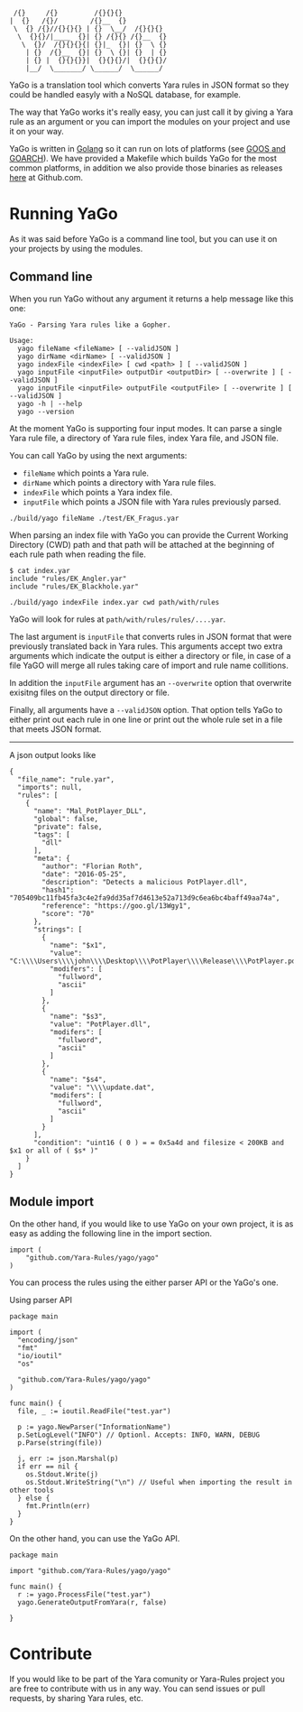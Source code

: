 ```
 /{}     /{}         /{}{}{}
|  {}   /{}/        /{}__  {}
 \  {} /{}//{}{}{} | {}  \__/  /{}{}{}
  \  {}{}/|____  {}| {} /{}{} /{}__  {}
   \  {}/  /{}{}{}{| {}|_  {}| {}  \ {}
    | {}  /{}__  {}| {}  \ {}| {}  | {}
    | {} |  {}{}{}}|  {}{}{}/|  {}{}{}/
    |__/  \_______/ \______/  \______/

```


YaGo is a translation tool which converts Yara rules in JSON format so they could be handled easyly with a NoSQL database, for example.

The way that YaGo works it's really easy, you can just call it by giving a Yara rule as an argument or you can import the modules on your project and use it on your way.

YaGo is written in [Golang](https://golang.org/) so it can run on lots of platforms (see [GOOS and GOARCH](https://golang.org/doc/install/source#environment)). We have provided a Makefile which builds YaGo for the most common platforms, in addition we also provide those binaries as releases [here](https://github.com/Yara-Rules/yago/releases) at Github.com.

# Running YaGo
As it was said before YaGo is a command line tool, but you can use it on your projects by using the modules.

## Command line
When you run YaGo without any argument it returns a help message like this one:

```
YaGo - Parsing Yara rules like a Gopher.

Usage:
  yago fileName <fileName> [ --validJSON ]
  yago dirName <dirName> [ --validJSON ]
  yago indexFile <indexFile> [ cwd <path> ] [ --validJSON ]
  yago inputFile <inputFile> outputDir <outputDir> [ --overwrite ] [ --validJSON ]
  yago inputFile <inputFile> outputFile <outputFile> [ --overwrite ] [ --validJSON ]
  yago -h | --help
  yago --version
```

At the moment YaGo is supporting four input modes. It can parse a single Yara rule file, a directory of Yara rule files, index Yara file, and JSON file.

You can call YaGo by using the next arguments:
* `fileName` which points a Yara rule.
* `dirName` which points a directory with Yara rule files.
* `indexFile` which points a Yara index file.
* `inputFile` which points a JSON file with Yara rules previously parsed.

```
./build/yago fileName ./test/EK_Fragus.yar
```

When parsing an index file with YaGo you can provide the Current Working Directory (CWD) path and that path will be attached at the beginning of each rule path when reading the file.


```
$ cat index.yar
include "rules/EK_Angler.yar"
include "rules/EK_Blackhole.yar"
```

```
./build/yago indexFile index.yar cwd path/with/rules
```

YaGo will look for rules at `path/with/rules/rules/....yar`.

The last argument is `inputFile` that converts rules in JSON format that were previously translated back in Yara rules. This arguments accept two extra arguments which indicate the output is either a directory or file, in case of a file YaGO will merge all rules taking care of import and rule name collitions.

In addition the `inputFile` argument has an `--overwrite` option that overwrite exisitng files on the output directory or file.

Finally, all arguments have a `--validJSON` option. That option tells YaGo to either print out each rule in one line or print out the whole rule set in a file that meets JSON format.

---

A json output looks like

```
{
  "file_name": "rule.yar",
  "imports": null,
  "rules": [
    {
      "name": "Mal_PotPlayer_DLL",
      "global": false,
      "private": false,
      "tags": [
        "dll"
      ],
      "meta": {
        "author": "Florian Roth",
        "date": "2016-05-25",
        "description": "Detects a malicious PotPlayer.dll",
        "hash1": "705409bc11fb45fa3c4e2fa9dd35af7d4613e52a713d9c6ea6bc4baff49aa74a",
        "reference": "https://goo.gl/13Wgy1",
        "score": "70"
      },
      "strings": [
        {
          "name": "$x1",
          "value": "C:\\\\Users\\\\john\\\\Desktop\\\\PotPlayer\\\\Release\\\\PotPlayer.pdb",
          "modifers": [
            "fullword",
            "ascii"
          ]
        },
        {
          "name": "$s3",
          "value": "PotPlayer.dll",
          "modifers": [
            "fullword",
            "ascii"
          ]
        },
        {
          "name": "$s4",
          "value": "\\\\update.dat",
          "modifers": [
            "fullword",
            "ascii"
          ]
        }
      ],
      "condition": "uint16 ( 0 ) = = 0x5a4d and filesize < 200KB and $x1 or all of ( $s* )"
    }
  ]
}
```

## Module import
On the other hand, if you would like to use YaGo on your own project, it is as easy as adding the following line in the import section.

```
import (
    "github.com/Yara-Rules/yago/yago"
)
```

You can process the rules using the either parser API or the YaGo's one.

Using parser API

```
package main

import (
  "encoding/json"
  "fmt"
  "io/ioutil"
  "os"

  "github.com/Yara-Rules/yago/yago"
)

func main() {
  file, _ := ioutil.ReadFile("test.yar")

  p := yago.NewParser("InformationName")
  p.SetLogLevel("INFO") // Optionl. Accepts: INFO, WARN, DEBUG
  p.Parse(string(file))

  j, err := json.Marshal(p)
  if err == nil {
    os.Stdout.Write(j)
    os.Stdout.WriteString("\n") // Useful when importing the result in other tools
  } else {
    fmt.Println(err)
  }
}

```

On the other hand, you can use the YaGo API.

```
package main

import "github.com/Yara-Rules/yago/yago"

func main() {
  r := yago.ProcessFile("test.yar")
  yago.GenerateOutputFromYara(r, false)

}

```

# Contribute
If you would like to be part of the Yara comunity or Yara-Rules project you are free to contribute with us in any way. You can send issues or pull requests, by sharing Yara rules, etc.

